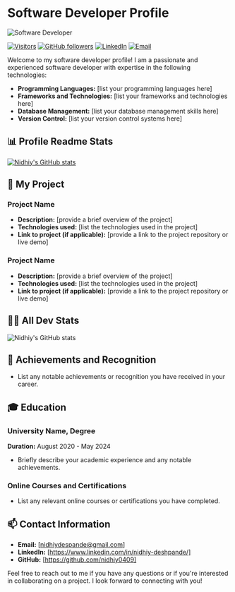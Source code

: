 <!---
- 👋 Hi, I’m Nidhiy Deshpande from Vishwakarma Institute of Information Technology, Pune
- 👀 I’m interested in data strucutures and algorithm, cybersecurity, blockchain technology
- 🌱 I’m currently a Third year B.Tech student in Information Technology.
- 💞️ I’m looking to collaborate in any open source software, algorithm, application 
- 📫 How to reach me ...


nidhiy0409/nidhiy0409 is a ✨ special ✨ repository because its `README.md` (this file) appears on your GitHub profile.
You can click the Preview link to take a look at your changes.
--->


# Software Developer Profile

![Software Developer](https://nidhiy0409.github.io/profile_img.jpg)

[![Visitors](https://visitor-badge.com/badge?page_id=nidhiy0409.your_repository_name)](https://github.com/nidhiy0409/nidhiy0409)
[![GitHub followers](https://img.shields.io/github/followers/nidhiy0409.svg?style=social&label=Follow)](https://github.com/nidhiy0409)
[![LinkedIn](https://img.shields.io/badge/LinkedIn-Connect-blue.svg)](https://www.linkedin.com/in/nidhiy-deshpande)
[![Email](https://img.shields.io/badge/Email-Contact-red.svg)](mailto:nidhiydeshpande@gmail.com)

Welcome to my software developer profile! I am a passionate and experienced software developer with expertise in the following technologies:

- **Programming Languages:** [list your programming languages here]
- **Frameworks and Technologies:** [list your frameworks and technologies here]
- **Database Management:** [list your database management skills here]
- **Version Control:** [list your version control systems here]

## 📊 Profile Readme Stats

[![Nidhiy's GitHub stats](https://github-readme-stats.vercel.app/api?username=nidhiy0409&count_private=true&show_icons=true&theme=gruvbox)](https://github.com/nidhiy0409)

## 🔧 My Project

### Project Name
- **Description:** [provide a brief overview of the project]
- **Technologies used:** [list the technologies used in the project]
- **Link to project (if applicable):** [provide a link to the project repository or live demo]

### Project Name
- **Description:** [provide a brief overview of the project]
- **Technologies used:** [list the technologies used in the project]
- **Link to project (if applicable):** [provide a link to the project repository or live demo]

## 👨‍💻 All Dev Stats

![Nidhiy's GitHub stats](https://github-readme-stats.vercel.app/api/top-langs/?username=nidhiy0409&layout=compact&theme=dark)


## 🚀 Achievements and Recognition

- List any notable achievements or recognition you have received in your career.

## 🎓 Education

### University Name, Degree
**Duration:** August 2020 - May 2024

- Briefly describe your academic experience and any notable achievements.

### Online Courses and Certifications
- List any relevant online courses or certifications you have completed.

## 📫 Contact Information

- **Email:** [nidhiydespande@gmail.com]
- **LinkedIn:** [https://www.linkedin.com/in/nidhiy-deshpande/]
- **GitHub:** [https://github.com/nidhiy0409]

Feel free to reach out to me if you have any questions or if you're interested in collaborating on a project. I look forward to connecting with you!
